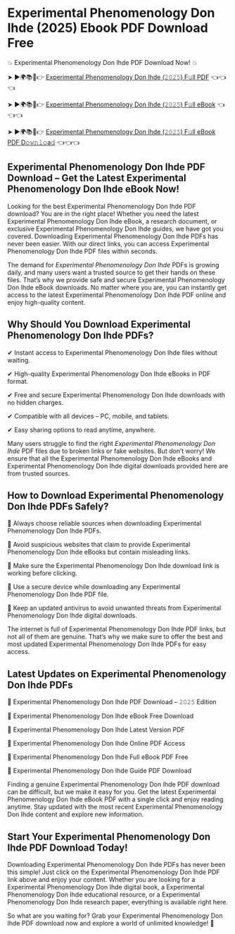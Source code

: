 # Experimental Phenomenology Don Ihde (2025) Ebook PDF Download Free

💥 Experimental Phenomenology Don Ihde PDF Download Now! 💥

➤ ►🌍📚📱👉 [Experimental Phenomenology Don Ihde (𝟸𝟶𝟸𝟻) F𝚞ll PDF](https://getpdf.xyz/experimental-phenomenology-don-ihde) 👈👈👈


➤ ►🌍📚📱👉 [Experimental Phenomenology Don Ihde (𝟸𝟶𝟸𝟻) F𝚞ll eBook](https://getpdf.xyz/experimental-phenomenology-don-ihde) 👈👈👈


➤ ►🌍📚📱👉 [Experimental Phenomenology Don Ihde (𝟸𝟶𝟸𝟻) F𝚞ll eBook PDF D𝚘𝚠𝚗𝚕𝚘a𝚍](https://getpdf.xyz/experimental-phenomenology-don-ihde) 👈👈👈


## Experimental Phenomenology Don Ihde PDF Download – Get the Latest Experimental Phenomenology Don Ihde eBook Now!

Looking for the best Experimental Phenomenology Don Ihde PDF download? You are in the right place! Whether you need the latest Experimental Phenomenology Don Ihde eBook, a research document, or exclusive Experimental Phenomenology Don Ihde guides, we have got you covered. Downloading Experimental Phenomenology Don Ihde PDFs has never been easier. With our direct links, you can access Experimental Phenomenology Don Ihde PDF files within seconds.

The demand for *Experimental Phenomenology Don Ihde* PDFs is growing daily, and many users want a trusted source to get their hands on these files. That’s why we provide safe and secure Experimental Phenomenology Don Ihde eBook downloads. No matter where you are, you can instantly get access to the latest Experimental Phenomenology Don Ihde PDF online and enjoy high-quality content.

## Why Should You Download Experimental Phenomenology Don Ihde PDFs?

✔ Instant access to Experimental Phenomenology Don Ihde files without waiting.

✔ High-quality Experimental Phenomenology Don Ihde eBooks in PDF format.

✔ Free and secure Experimental Phenomenology Don Ihde downloads with no hidden charges.

✔ Compatible with all devices – PC, mobile, and tablets.

✔ Easy sharing options to read anytime, anywhere.

Many users struggle to find the right *Experimental Phenomenology Don Ihde* PDF files due to broken links or fake websites. But don’t worry! We ensure that all the Experimental Phenomenology Don Ihde eBooks and Experimental Phenomenology Don Ihde digital downloads provided here are from trusted sources.

## How to Download Experimental Phenomenology Don Ihde PDFs Safely?

📌 Always choose reliable sources when downloading Experimental Phenomenology Don Ihde PDFs.

📌 Avoid suspicious websites that claim to provide Experimental Phenomenology Don Ihde eBooks but contain misleading links.

📌 Make sure the Experimental Phenomenology Don Ihde download link is working before clicking.

📌 Use a secure device while downloading any Experimental Phenomenology Don Ihde PDF file.

📌 Keep an updated antivirus to avoid unwanted threats from Experimental Phenomenology Don Ihde digital downloads.

The internet is full of Experimental Phenomenology Don Ihde PDF links, but not all of them are genuine. That’s why we make sure to offer the best and most updated Experimental Phenomenology Don Ihde PDFs for easy access.

## Latest Updates on Experimental Phenomenology Don Ihde PDFs

🔹 Experimental Phenomenology Don Ihde PDF Download – 𝟸𝟶𝟸𝟻 Edition

🔹 Experimental Phenomenology Don Ihde eBook Free Download

🔹 Experimental Phenomenology Don Ihde Latest Version PDF

🔹 Experimental Phenomenology Don Ihde Online PDF Access

🔹 Experimental Phenomenology Don Ihde Full eBook PDF Free

🔹 Experimental Phenomenology Don Ihde Guide PDF Download

Finding a genuine Experimental Phenomenology Don Ihde PDF download can be difficult, but we make it easy for you. Get the latest Experimental Phenomenology Don Ihde eBook PDF with a single click and enjoy reading anytime. Stay updated with the most recent Experimental Phenomenology Don Ihde content and explore new information.

## Start Your Experimental Phenomenology Don Ihde PDF Download Today!

Downloading Experimental Phenomenology Don Ihde PDFs has never been this simple! Just click on the Experimental Phenomenology Don Ihde PDF link above and enjoy your content. Whether you are looking for a Experimental Phenomenology Don Ihde digital book, a Experimental Phenomenology Don Ihde educational resource, or a Experimental Phenomenology Don Ihde research paper, everything is available right here.

So what are you waiting for? Grab your Experimental Phenomenology Don Ihde PDF download now and explore a world of unlimited knowledge! 🚀